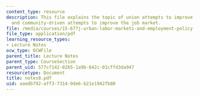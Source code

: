 ```yaml
---
content_type: resource
description: This file explains the topic of union attempts to improve jobs for workers,
  and community-driven attempts to improve the job market.
file: /media/courses/15-677j-urban-labor-markets-and-employment-policy-spring-2005/aaedb792aff373149de6b21e1942fb80_notes8.pdf
file_type: application/pdf
learning_resource_types:
- Lecture Notes
ocw_type: OCWFile
parent_title: Lecture Notes
parent_type: CourseSection
parent_uid: 577cf142-0265-1a9b-642c-01cffd3da947
resourcetype: Document
title: notes8.pdf
uid: aaedb792-aff3-7314-9de6-b21e1942fb80
---
```

